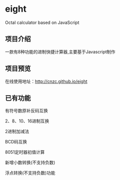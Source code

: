 # eight
Octal calculator based on JavaScript
## 项目介绍
一款有8种功能的进制快捷计算器,主要基于Javascript制作

## 项目预览
在线使用地址：http://cnzc.github.io/eight

## 已有功能
有符号数原补反码互换

2、8、10、16进制互换

2进制加减法

BCD码互换

8051定时器初值计算

新增小数转换(不支持负数)

浮点转换(不支持负数)功能

